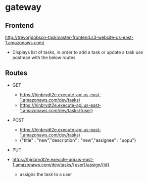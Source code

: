 # gateway

## Frontend
http://trevorjdobson-taskmaster-frontend.s3-website-us-east-1.amazonaws.com/
* Displays list of tasks, in order to add a task or update a task use postman with the below routes

## Routes
* GET
  * https://hjnbrvdt2e.execute-api.us-east-1.amazonaws.com/dev/tasks/
  * https://hjnbrvdt2e.execute-api.us-east-1.amazonaws.com/dev/tasks/{user}

* POST
  * https://hjnbrvdt2e.execute-api.us-east-1.amazonaws.com/dev/tasks/
   * {"title" : "new","description" : "new","assignee" : "uopu"}
    
* PUT
 * https://hjnbrvdt2e.execute-api.us-east-1.amazonaws.com/dev/tasks/{user}/assign/{id}
   * assigns the task to a user

